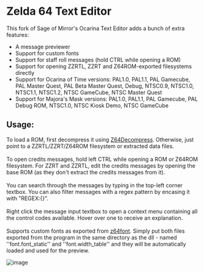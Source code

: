 <h1>Zelda 64 Text Editor</h1>

This fork of Sage of Mirror's Ocarina Text Editor adds a bunch of extra features:

* A message previewer
* Support for custom fonts
* Support for staff roll messages (hold CTRL while opening a ROM)
* Support for opening ZZRTL, ZZRT and Z64ROM-exported filesystems directly
* Support for Ocarina of Time versions: PAL1.0, PAL1.1, PAL Gamecube, PAL Master Quest, PAL Beta Master Quest, Debug, NTSC0.9, NTSC1.0, NTSC1.1, NTSC1.2, NTSC GameCube, NTSC Master Quest
* Support for Majora's Mask versions: PAL1.0, PAL1.1, PAL Gamecube, PAL Debug ROM, NTSC1.0, NTSC Kiosk Demo, NTSC GameCube

<h2>Usage:</h2>
To load a ROM, first decompress it using <a href="https://github.com/z64tools/z64decompress">Z64Decompress</a>. Otherwise, just point to a ZZRTL/ZZRT/Z64ROM filesystem or extracted data files.
<br><br>
To open credits messages, hold left CTRL while opening a ROM or Z64ROM filesystem. For ZZRT and ZZRTL, edit the credits messages by opening the base ROM (as they don't extract the credits messages from it).
<br><br>
You can search through the messages by typing in the top-left corner textbox. You can also filter messages with a regex pattern by encasing it with "REGEX:{}".
<br><br>
Right click the message input textbox to open a context menu containing all the control codes available. Hover over one to receive an explanation.
<br><br>
Supports custom fonts as exported from <a href="https://github.com/z64me/z64font">z64font</a>. Simply put both files exported from the program in the same directory as the dll - named ''font.font_static'' and ''font.width_table'' and they will be automatically loaded and used for the preview.

![image](https://github.com/skawo/Zelda64-Text-Editor/assets/43761362/57cc981d-0b8c-42d1-91ef-90d45fbf89e3)


